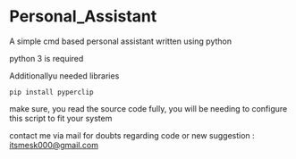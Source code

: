 # Personal_Assistant
A simple cmd based personal assistant written using python

python 3 is required

Additionallyu needed libraries
```
pip install pyperclip
```

make sure, you read the source code fully,
you will be needing to configure this script to fit your system

contact me via mail for doubts regarding code or new suggestion : itsmesk000@gmail.com